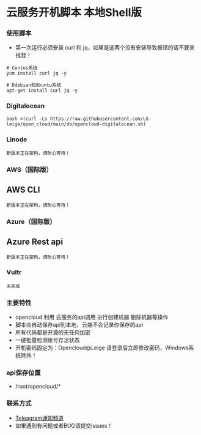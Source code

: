 # 云服务开机脚本 本地Shell版

### 使用脚本

- 第一次运行必须安装 curl 和 jq，如果是这两个没有安装导致报错的请不要来找我！
```
# Centos系统
yum install curl jq -y
 
# Ddebian和Ubuntu系统
apt-get install curl jq -y
```

### Digitalocean 
```bash <(curl -Ls https://raw.githubusercontent.com/LG-leige/open_cloud/main/do/opencloud-digitalocean.sh)```

### Linode
```新版本正在架构，请耐心等待！```

### AWS（国际版）
## AWS CLI
```新版本正在架构，请耐心等待！```

### Azure（国际版）
## Azure Rest api
```新版本正在架构，请耐心等待！```

### Vultr
```未完成```

### 主要特性
- opencloud 利用 云服务的api调用 进行创建机器 删除机器等操作
- 脚本会自动保存api到本地，云端不会记录你保存的api
- 所有代码都是开源的无任何加密
- 一键批量检测账号存活状态
- 开机密码固定为：Opencloud@Leige 请登录后立即修改密码，Windows系统除外！

### api保存位置
- /root/opencloud/*

### 联系方式
- [Teleagram通知频道](https://t.me/openccloud "@openccloud")
- 如果遇到有问题或者BUG请提交issues！
